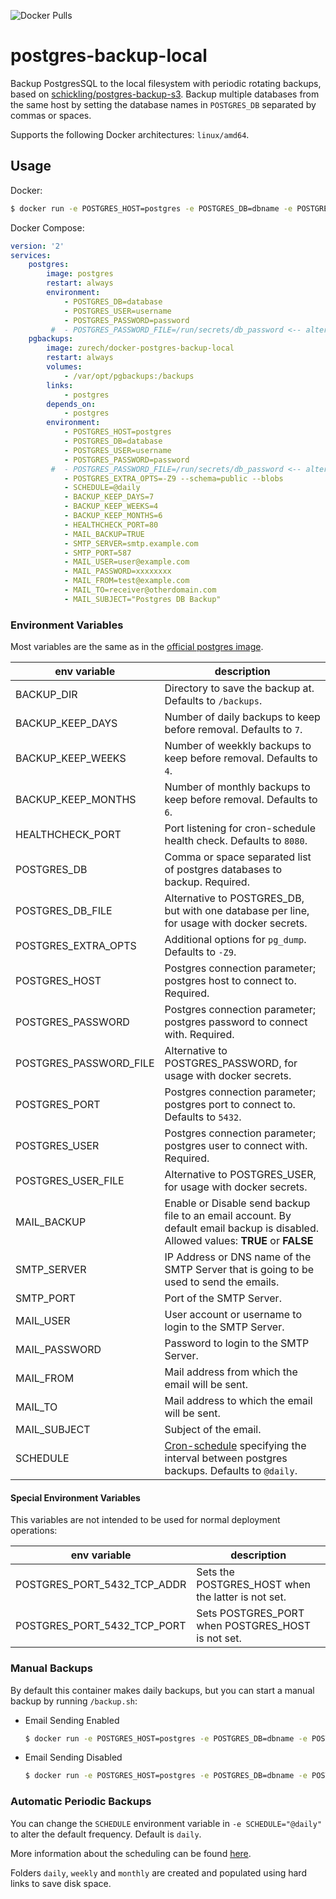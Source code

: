 ![Docker Pulls](https://img.shields.io/docker/pulls/zurech/docker-postgres-backup-local)

# postgres-backup-local

Backup PostgresSQL to the local filesystem with periodic rotating backups, based on [schickling/postgres-backup-s3](https://hub.docker.com/r/schickling/postgres-backup-s3/).
Backup multiple databases from the same host by setting the database names in `POSTGRES_DB` separated by commas or spaces.

Supports the following Docker architectures: `linux/amd64`.

## Usage

Docker:
```sh
$ docker run -e POSTGRES_HOST=postgres -e POSTGRES_DB=dbname -e POSTGRES_USER=user -e POSTGRES_PASSWORD=password -e MAIL_BACKUP=TRUE -e SMTP_SERVER=smtp.example.com -e SMTP_PORT=587 -e MAIL_USER=user@example.com -e MAIL_PASSWORD=xxxxxxxx -e MAIL_FROM=test@example.com -e MAIL_FROM=test@example.com -e MAIL_TO=receiver@otherdomain.com -e MAIL_SUBJECT="Postgres DB Backup" zurech/docker-postgres-backup-local
```

Docker Compose:
```yaml
version: '2'
services:
    postgres:
        image: postgres
        restart: always
        environment:
            - POSTGRES_DB=database
            - POSTGRES_USER=username
            - POSTGRES_PASSWORD=password
         #  - POSTGRES_PASSWORD_FILE=/run/secrets/db_password <-- alternative for POSTGRES_PASSWORD (to use with docker secrets)
    pgbackups:
        image: zurech/docker-postgres-backup-local
        restart: always
        volumes:
            - /var/opt/pgbackups:/backups
        links:
            - postgres
        depends_on:
            - postgres
        environment:
            - POSTGRES_HOST=postgres
            - POSTGRES_DB=database
            - POSTGRES_USER=username
            - POSTGRES_PASSWORD=password
         #  - POSTGRES_PASSWORD_FILE=/run/secrets/db_password <-- alternative for POSTGRES_PASSWORD (to use with docker secrets)
            - POSTGRES_EXTRA_OPTS=-Z9 --schema=public --blobs
            - SCHEDULE=@daily
            - BACKUP_KEEP_DAYS=7
            - BACKUP_KEEP_WEEKS=4
            - BACKUP_KEEP_MONTHS=6
            - HEALTHCHECK_PORT=80
            - MAIL_BACKUP=TRUE
            - SMTP_SERVER=smtp.example.com
            - SMTP_PORT=587
            - MAIL_USER=user@example.com
            - MAIL_PASSWORD=xxxxxxxx
            - MAIL_FROM=test@example.com
            - MAIL_TO=receiver@otherdomain.com
            - MAIL_SUBJECT="Postgres DB Backup"  

```

### Environment Variables
Most variables are the same as in the [official postgres image](https://hub.docker.com/_/postgres/).

| env variable | description |
|--|--|
| BACKUP_DIR | Directory to save the backup at. Defaults to `/backups`. |
| BACKUP_KEEP_DAYS | Number of daily backups to keep before removal. Defaults to `7`. |
| BACKUP_KEEP_WEEKS | Number of weekkly backups to keep before removal. Defaults to `4`. |
| BACKUP_KEEP_MONTHS | Number of monthly backups to keep before removal. Defaults to `6`. |
| HEALTHCHECK_PORT | Port listening for cron-schedule health check. Defaults to `8080`. |
| POSTGRES_DB | Comma or space separated list of postgres databases to backup. Required. |
| POSTGRES_DB_FILE | Alternative to POSTGRES_DB, but with one database per line, for usage with docker secrets. |
| POSTGRES_EXTRA_OPTS | Additional options for `pg_dump`. Defaults to `-Z9`. |
| POSTGRES_HOST | Postgres connection parameter; postgres host to connect to. Required. |
| POSTGRES_PASSWORD | Postgres connection parameter; postgres password to connect with. Required. |
| POSTGRES_PASSWORD_FILE | Alternative to POSTGRES_PASSWORD, for usage with docker secrets. |
| POSTGRES_PORT | Postgres connection parameter; postgres port to connect to. Defaults to `5432`. |
| POSTGRES_USER | Postgres connection parameter; postgres user to connect with. Required. |
| POSTGRES_USER_FILE | Alternative to POSTGRES_USER, for usage with docker secrets. |
| MAIL_BACKUP | Enable or Disable send backup file to an email account. By default email backup is disabled. Allowed values: **TRUE** or **FALSE** |
| SMTP_SERVER | IP Address or DNS name of the SMTP Server that is going to be used to send the emails. |
| SMTP_PORT | Port of the SMTP Server. |
| MAIL_USER | User account or username to login to the SMTP Server. |
| MAIL_PASSWORD | Password to login to the SMTP Server. |
| MAIL_FROM | Mail address from which the email will be sent. |
| MAIL_TO | Mail address to which the email will be sent. |
| MAIL_SUBJECT | Subject of the email. |
| SCHEDULE | [Cron-schedule](http://godoc.org/github.com/robfig/cron#hdr-Predefined_schedules) specifying the interval between postgres backups. Defaults to `@daily`. |

#### Special Environment Variables
This variables are not intended to be used for normal deployment operations:

| env variable | description |
|--|--|
| POSTGRES_PORT_5432_TCP_ADDR | Sets the POSTGRES_HOST when the latter is not set. |
| POSTGRES_PORT_5432_TCP_PORT | Sets POSTGRES_PORT when POSTGRES_HOST is not set. |

### Manual Backups

By default this container makes daily backups, but you can start a manual backup by running `/backup.sh`:

* Email Sending Enabled

    ```sh
    $ docker run -e POSTGRES_HOST=postgres -e POSTGRES_DB=dbname -e POSTGRES_USER=user -e POSTGRES_PASSWORD=password -e MAIL_BACKUP=TRUE -e SMTP_SERVER=smtp.example.com -e SMTP_PORT=587 -e MAIL_USER=user@example.com -e MAIL_PASSWORD=xxxxxxxx -e MAIL_FROM=test@example.com -e MAIL_TO=receiver@otherdomain.com -e MAIL_SUBJECT="Postgres DB Backup" zurech/docker-postgres-backup-local /backup.sh
    ```

* Email Sending Disabled

    ```sh
    $ docker run -e POSTGRES_HOST=postgres -e POSTGRES_DB=dbname -e POSTGRES_USER=user -e POSTGRES_PASSWORD=password  zurech/docker-postgres-backup-local /backup.sh
    ```


### Automatic Periodic Backups

You can change the `SCHEDULE` environment variable in `-e SCHEDULE="@daily"` to alter the default frequency. Default is `daily`.

More information about the scheduling can be found [here](http://godoc.org/github.com/robfig/cron#hdr-Predefined_schedules).

Folders `daily`, `weekly` and `monthly` are created and populated using hard links to save disk space.
